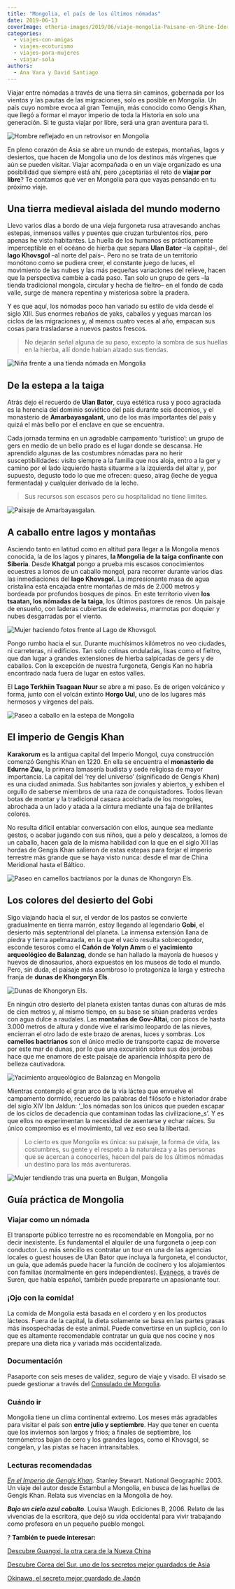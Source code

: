 ```yaml
---
title: "Mongolia, el país de los últimos nómadas"
date: 2019-06-13
coverImage: etheria-images/2019/06/viaje-mongolia-Paisano-en-Shine-Ider.jpg
categories: 
  - viajes-con-amigas
  - viajes-ecoturismo
  - viajes-para-mujeres
  - viajar-sola
authors: 
  - Ana Vara y David Santiago
---
```


Viajar entre nómadas a través de una tierra sin caminos, gobernada por los vientos y las 
pautas de las migraciones, solo es posible en Mongolia. Un país cuyo nombre evoca al 
gran Temujin, más conocido como Gengis Khan, que llegó a formar el mayor imperio de toda 
la Historia en solo una generación. Si te gusta viajar por libre, será una gran aventura 
para ti. 

![Hombre reflejado en un retrovisor en Mongolia](etheria-images/2019/06/viaje-mongolia-Paisano-en-Shine-Ider.jpg "Paisano en Shine Ider.")

En pleno corazón de Asia se abre un mundo de estepas, montañas, lagos y desiertos, que 
hacen de Mongolia uno de los destinos más vírgenes que aún se pueden visitar. Viajar 
acompañada o en un viaje organizado es una posibilidad que siempre está ahí, pero 
¿aceptarías el reto de **viajar por libre**? Te contamos qué ver en Mongolia para que 
vayas pensando en tu próximo viaje. 

## Una tierra medieval aislada del mundo moderno

Llevo varios días a bordo de una vieja furgoneta rusa atravesando anchas estepas, 
inmensos valles y puentes que cruzan turbulentos ríos, pero apenas he visto habitantes. 
La huella de los humanos es prácticamente imperceptible en el océano de hierba que 
separa **Ulan Bator** –la capital–, del **lago Khovsgol** –al norte del país–. Pero no 
se trata de un territorio monótono como se pudiera creer, el constante juego de luces, 
el movimiento de las nubes y las más pequeñas variaciones del relieve, hacen que la 
perspectiva cambie a cada paso. Tan solo un grupo de gers –la tienda tradicional 
mongola, circular y hecha de fieltro– en el fondo de cada valle, surge de manera 
repentina y misteriosa sobre la pradera. 

Y es que aquí, los nómadas poco han variado su estilo de vida desde el siglo XIII. Sus 
enormes rebaños de yaks, caballos y yeguas marcan los ciclos de las migraciones y, al 
menos cuatro veces al año, empacan sus cosas para trasladarse a nuevos pastos frescos. 

> No dejarán señal alguna de su paso, excepto la sombra de sus huellas en la hierba, allí 
> donde habían alzado sus tiendas. 

![Niña frente a una tienda nómada en Mongolia](etheria-images/2019/06/viaje-mongolia-familia-nomada.jpg "Familia nómada en Mongolia.")

## De la estepa a la taiga

Atrás dejo el recuerdo de **Ulan Bator**, cuya estética rusa y poco agraciada es la 
herencia del dominio soviético del país durante seis decenios, y el monasterio de 
**Amarbayasgalant**, uno de los más importantes del país y quizá el más bello por el 
enclave en que se encuentra. 

Cada jornada termina en un agradable campamento ‘turístico’: un grupo de gers en medio 
de un bello prado es el lugar donde se descansa. He aprendido algunas de las costumbres 
nómadas para no herir susceptibilidades: visito siempre a la familia que nos aloja, 
entro a la ger y camino por el lado izquierdo hasta situarme a la izquierda del altar y, 
por supuesto, degusto todo lo que me ofrecen: queso, airag (leche de yegua fermentada) y 
cualquier derivado de la leche. 

> Sus recursos son escasos pero su hospitalidad no tiene límites. 

![Paisaje de Amarbayasgalan.](etheria-images/2019/06/viaje-mongolia-Monasterio-Amarbayasgalan.jpg "Paisaje de Amarbayasgalan.")

## A caballo entre lagos y montañas

Asciendo tanto en latitud como en altitud para llegar a la Mongolia menos conocida, la 
de los lagos y pinares, **la Mongolia de la taiga confinante con Siberia**. Desde 
**Khatgal** pongo a prueba mis escasos conocimientos ecuestres a lomos de un caballo 
mongol, para recorrer durante varios días las inmediaciones del **lago Khovsgol.** La 
impresionante masa de agua cristalina está encajada entre montañas de más de 2.000 
metros y bordeada por profundos bosques de pinos. En este territorio viven **los 
tsaatan, los nómadas de la taiga**, los últimos pastores de renos. Un paisaje de 
ensueño, con laderas cubiertas de edelweiss, marmotas por doquier y nubes desgarradas 
por el viento. 

![Mujer haciendo fotos frente al Lago de Khovsgol.](etheria-images/2019/06/viaje-mongolia-lago-Khovsgol.jpg "Lago de Khovsgol.")

Pongo rumbo hacia el sur. Durante muchísimos kilómetros no veo ciudades, ni carreteras, 
ni edificios. Tan solo colinas onduladas, lisas como el fieltro, que dan lugar a grandes 
extensiones de hierba salpicadas de gers y de caballos. Con la excepción de nuestra 
furgoneta, Gengis Kan no habría encontrado nada fuera de lugar en estos valles. 

El **Lago Terkhiin Tsagaan Nuur** se abre a mi paso. Es de origen volcánico y forma, 
junto con el volcán extinto **Horgo Uul,** uno de los lugares más hermosos y vírgenes 
del país. 

![Paseo a caballo en la estepa de Mongolia](etheria-images/2019/06/viaje-mongolia-Caballo-Lago-Khovsgol.jpg "Paseo a caballo por el entorno del lago Khovsgol.")

## El imperio de Gengis Khan

**Karakorum** es la antigua capital del Imperio Mongol, cuya construcción comenzó 
Genghis Khan en 1220. En ella se encuentra el **monasterio de Edurne Zuu,** la primera 
lamasería budista y sede religiosa de mayor importancia. La capital del ‘rey del 
universo’ (significado de Gengis Khan) es una ciudad animada. Sus habitantes son 
joviales y abiertos, y exhiben el orgullo de saberse miembros de una raza de 
conquistadores. Todos llevan botas de montar y la tradicional casaca acolchada de los 
mongoles, abrochada a un lado y atada a la cintura mediante una faja de brillantes 
colores. 

No resulta difícil entablar conversación con ellos, aunque sea mediante gestos, o acabar 
jugando con sus niños, que a pelo y descalzos, a lomos de un caballo, hacen gala de la 
misma habilidad con la que en el siglo XII las hordas de Gengis Khan salieron de estas 
estepas para forjar el imperio terrestre más grande que se haya visto nunca: desde el 
mar de China Meridional hasta el Báltico. 

![Paseo en camellos bactrianos por la dunas de Khongoryn Els.](etheria-images/2019/06/viaje-mongolia-Khongoryn-els-desierto-del-Gobi.jpg "Paseo en camellos bactrianos por la dunas de Khongoryn Els.")

## Los colores del desierto del Gobi

Sigo viajando hacia el sur, el verdor de los pastos se convierte gradualmente en tierra 
marrón, estoy llegando al legendario **Gobi**, el desierto más septentrional del 
planeta. La inmensa extensión llana de piedra y tierra apelmazada, en la que el vacío 
resulta sobrecogedor, esconde tesoros como el **Cañón de Yolyn Amm** o el **yacimiento 
arqueológico de Balanzag**, donde se han hallado la mayoría de huesos y huevos de 
dinosaurios, ahora expuestos en los museos de todo el mundo. Pero, sin duda, el paisaje 
más asombroso lo protagoniza la larga y estrecha franja de **dunas de Khongoryn Els**. 

![Dunas de Khongoryn Els.](etheria-images/2019/06/viaje-mongolia-dunas-desierto.jpg "Dunas de Khongoryn Els.")

En ningún otro desierto del planeta existen tantas dunas con alturas de más de cien 
metros y, al mismo tiempo, en su base se sitúan praderas verdes con agua dulce a 
raudales. Las **montañas de Gov-Altai**, con picos de hasta 3.000 metros de altura y 
donde vive el rarísimo leopardo de las nieves, encierran el otro lado de este brazo de 
arenas, luces y sombras. Los **camellos bactrianos** son el único medio de transporte 
capaz de moverse por este mar de dunas, por lo que una excursión sobre sus dos jorobas 
hace que me enamore de este paisaje de apariencia inhóspita pero de belleza cautivadora. 

![Yacimiento arqueológico de Balanzag en Mongolia](etheria-images/2019/06/viaje-mongolia-Bayanzag-Gobi.jpg "Yacimiento arqueológico de Balanzag.")

Mientras contemplo el gran arco de la vía láctea que envuelve el campamento dormido, 
recuerdo las palabras del filósofo e historiador árabe del siglo XIV Ibn Jaldun: ‘_los 
nómadas son los únicos que pueden escapar de los ciclos de decadencia que contaminan 
todas las civilizacione_s’. Y es que ellos no experimentan la necesidad de asentarse y 
echar raíces. Su único compromiso es el movimiento, tal vez eso sea la libertad. 

> Lo cierto es que Mongolia es única: su paisaje, la forma de vida, las costumbres, su 
> gente y el respeto a la naturaleza y a las personas que se acercan a conocerles, hacen 
> del país de los últimos nómadas un destino para las más aventureras. 

![Mujer tendiendo tras una puerta en Bulgan, Mongolia](etheria-images/2019/06/viaje-mongolia-Bulgan.jpg "Escena en Bulgan (Mongolia).")

## Guía práctica de Mongolia

### Viajar como un nómada

El transporte público terrestre no es recomendable en Mongolia, por no decir 
inexistente. Es fundamental el alquiler de una furgoneta o jeep con conductor. Lo más 
sencillo es contratar un tour en una de las agencias locales o guest houses de Ulan 
Bator que incluya la furgoneta, el conductor, un guía, que además puede hacer la función 
de cocinero y los alojamientos con familias (normalmente en gers independientes). [Evaneos](http://www.evaneos.es/mongolia/viajes/agencias/265-suren/), 
a través de Suren, que habla español, también puede prepararte un apasionante tour. 

### ¡Ojo con la comida!

La comida de Mongolia está basada en el cordero y en los productos lácteos. Fuera de la 
capital, la dieta solamente se basa en las partes grasas más insospechadas de este 
animal. Puede convertirse en un suplicio, con lo que es altamente recomendable contratar 
un guía que nos cocine y nos prepare una dieta rica y variada más occidentalizada. 

### Documentación

Pasaporte con seis meses de validez, seguro de viaje y visado. El visado se puede 
gestionar a través del [Consulado de Mongolia](http://consuladomongolia.com/). 

### Cuándo ir

Mongolia tiene un clima continental extremo. Los meses más agradables para visitar el 
país son **entre julio y septiembre**. Hay que tener en cuenta que los inviernos son 
largos y fríos; a finales de septiembre, los termómetros bajan de cero y los grandes 
lagos, como el Khovsgol, se congelan, y las pistas se hacen intransitables. 

### Lecturas recomendadas

_[En el Imperio de Gengis Khan](https://amzn.to/3uBkqUe)._ Stanley Stewart. National 
Geographic 2003. Un viaje del autor desde Estambul a Mongolia, en busca de las huellas 
de Gengis Khan. Relata sus vivencias en la Mongolia de hoy. 

_**Bajo un cielo azul cobalto**_. Louisa Waugh. Ediciones B, 2006. Relato de las 
vivencias de la escritora, que dejó su vida occidental para vivir trabajando como 
profesora en un pequeño pueblo mongol. 

? **También te puede interesar:** 

[Descubre Guangxi, la otra cara de la Nueva 
China](https://etheriamagazine.com/2019/12/27/que-hacer-en-guangxi-viaja-sola-china/) 

[Descubre Corea del Sur, uno de los secretos mejor guardados de 
Asia](https://etheriamagazine.com/2021/01/14/que-ver-hacer-en-corea-del-sur/) 

[Okinawa, el secreto mejor guardado de 
Japón](https://etheriamagazine.com/2019/04/05/viajar-sola-que-ver-hacer-dormir-okinawa-japon/)
